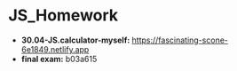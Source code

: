 # JS_Homework
* **30.04-JS.calculator-myself:** https://fascinating-scone-6e1849.netlify.app
* **final exam:**  b03a615